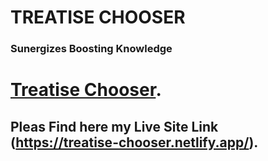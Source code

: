 # TREATISE CHOOSER
### Sunergizes Boosting Knowledge

# [Treatise Chooser](https://treatise-chooser.netlify.app/).

## Pleas Find here my Live Site Link (https://treatise-chooser.netlify.app/).

